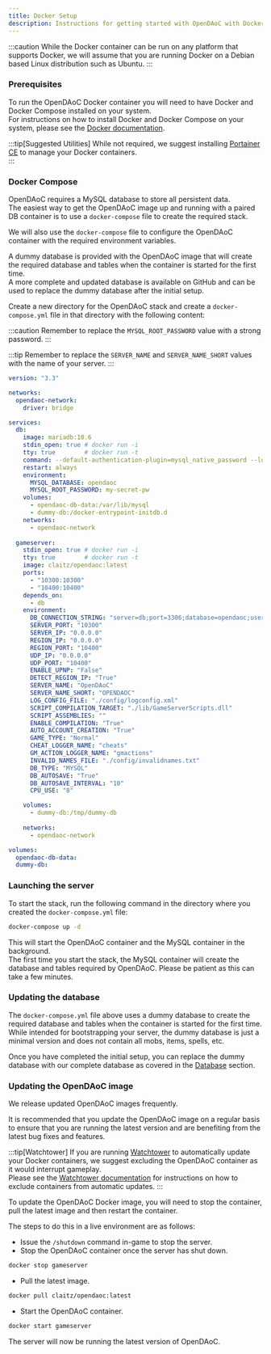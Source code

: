 ```yaml
---
title: Docker Setup
description: Instructions for getting started with OpenDAoC with Docker.
---
```



:::caution
While the Docker container can be run on any platform that supports Docker, we will assume that you are running Docker on a Debian based Linux distribution such as Ubuntu.
:::

### Prerequisites

To run the OpenDAoC Docker container you will need to have Docker and Docker Compose installed on your system.  
For instructions on how to install Docker and Docker Compose on your system, please see the [Docker documentation](https://docs.docker.com/get-docker/).  

:::tip[Suggested Utilities]
While not required, we suggest installing [Portainer CE](https://docs.portainer.io/start/install-ce) to manage your Docker containers.  
:::

### Docker Compose

OpenDAoC requires a MySQL database to store all persistent data.  
The easiest way to get the OpenDAoC image up and running with a paired DB container is to use a `docker-compose` file to create the required stack.

We will also use the `docker-compose` file to configure the OpenDAoC container with the required environment variables.

A dummy database is provided with the OpenDAoC image that will create the required database and tables when the container is started for the first time.  
A more complete and updated database is available on GitHub and can be used to replace the dummy database after the initial setup.

Create a new directory for the OpenDAoC stack and create a `docker-compose.yml` file in that directory with the following content:

:::caution
Remember to replace the `MYSQL_ROOT_PASSWORD` value with a strong password.
:::

:::tip
Remember to replace the `SERVER_NAME` and `SERVER_NAME_SHORT` values with the name of your server.
:::

```yaml
version: "3.3"

networks:
  opendaoc-network:
    driver: bridge

services:
  db:
    image: mariadb:10.6
    stdin_open: true # docker run -i
    tty: true        # docker run -t
    command: --default-authentication-plugin=mysql_native_password --lower_case_table_names=1 --character-set-server=utf8mb3 --collation-server=utf8mb3_general_ci --innodb_large_prefix=1 --innodb_file_format=Barracuda --innodb_file_per_table=1
    restart: always
    environment:
      MYSQL_DATABASE: opendaoc
      MYSQL_ROOT_PASSWORD: my-secret-pw
    volumes:
      - opendaoc-db-data:/var/lib/mysql
      - dummy-db:/docker-entrypoint-initdb.d
    networks: 
      - opendaoc-network
      
  gameserver:
    stdin_open: true # docker run -i
    tty: true        # docker run -t
    image: claitz/opendaoc:latest
    ports:
      - "10300:10300"
      - "10400:10400"
    depends_on:
      - db
    environment:
      DB_CONNECTION_STRING: "server=db;port=3306;database=opendaoc;userid=root;password=my-secret-pw;treattinyasboolean=true"
      SERVER_PORT: "10300"
      SERVER_IP: "0.0.0.0"
      REGION_IP: "0.0.0.0"
      REGION_PORT: "10400"
      UDP_IP: "0.0.0.0"
      UDP_PORT: "10400"
      ENABLE_UPNP: "False"
      DETECT_REGION_IP: "True"
      SERVER_NAME: "OpenDAoC"
      SERVER_NAME_SHORT: "OPENDAOC"
      LOG_CONFIG_FILE: "./config/logconfig.xml"
      SCRIPT_COMPILATION_TARGET: "./lib/GameServerScripts.dll"
      SCRIPT_ASSEMBLIES: ""
      ENABLE_COMPILATION: "True"
      AUTO_ACCOUNT_CREATION: "True"
      GAME_TYPE: "Normal"
      CHEAT_LOGGER_NAME: "cheats"
      GM_ACTION_LOGGER_NAME: "gmactions"
      INVALID_NAMES_FILE: "./config/invalidnames.txt"
      DB_TYPE: "MYSQL"
      DB_AUTOSAVE: "True"
      DB_AUTOSAVE_INTERVAL: "10"
      CPU_USE: "8"

    volumes:
      - dummy-db:/tmp/dummy-db
      
    networks: 
      - opendaoc-network

volumes:
  opendaoc-db-data:
  dummy-db:
```

### Launching the server

To start the stack, run the following command in the directory where you created the `docker-compose.yml` file:

```bash
docker-compose up -d
```

This will start the OpenDAoC container and the MySQL container in the background.  
The first time you start the stack, the MySQL container will create the database and tables required by OpenDAoC. Please be patient as this can take a few minutes.


### Updating the database

The `docker-compose.yml` file above uses a dummy database to create the required database and tables when the container is started for the first time.  
While intended for bootstrapping your server, the dummy database is just a minimal version and does not contain all mobs, items, spells, etc.

Once you have completed the initial setup, you can replace the dummy database with our complete database as covered in the [Database](/database/) section.

### Updating the OpenDAoC image

We release updated OpenDAoC images frequently.

It is recommended that you update the OpenDAoC image on a regular basis to ensure that you are running the latest version and are benefiting from the latest bug fixes and features.

:::tip[Watchtower]
If you are running [Watchtower](https://containrrr.dev/watchtower/) to automatically update your Docker containers, we suggest excluding the OpenDAoC container as it would interrupt gameplay.  
Please see the [Watchtower documentation](https://containrrr.dev/watchtower/Arguments/) for instructions on how to exclude containers from automatic updates.
:::

To update the OpenDAoC Docker image, you will need to stop the container, pull the latest image and then restart the container.

The steps to do this in a live environment are as follows:

- Issue the `/shutdown` command in-game to stop the server.
- Stop the OpenDAoC container once the server has shut down.
```bash
docker stop gameserver
```
- Pull the latest image.
```bash
docker pull claitz/opendaoc:latest
```
- Start the OpenDAoC container.
```bash
docker start gameserver
```

The server will now be running the latest version of OpenDAoC.